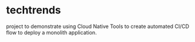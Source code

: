 # techtrends

project to demonstrate using Cloud Native Tools to create automated CI/CD flow to deploy a monolith application.
